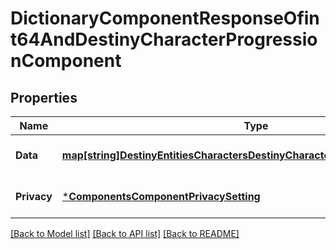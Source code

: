 # DictionaryComponentResponseOfint64AndDestinyCharacterProgressionComponent

## Properties
Name | Type | Description | Notes
------------ | ------------- | ------------- | -------------
**Data** | [**map[string]DestinyEntitiesCharactersDestinyCharacterProgressionComponent**](Destiny.Entities.Characters.DestinyCharacterProgressionComponent.md) |  | [optional] [default to null]
**Privacy** | [***ComponentsComponentPrivacySetting**](Components.ComponentPrivacySetting.md) |  | [optional] [default to null]

[[Back to Model list]](../README.md#documentation-for-models) [[Back to API list]](../README.md#documentation-for-api-endpoints) [[Back to README]](../README.md)


